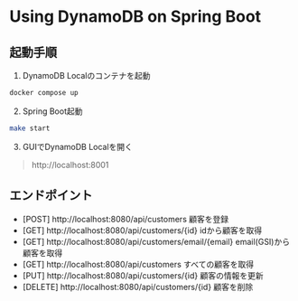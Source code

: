 # Using DynamoDB on Spring Boot

## 起動手順

1. DynamoDB Localのコンテナを起動

```bash
docker compose up
```

2. Spring Boot起動

```bash
make start
```

3. GUIでDynamoDB Localを開く
>http://localhost:8001


## エンドポイント

- [POST] http://localhost:8080/api/customers 顧客を登録
- [GET] http://localhost:8080/api/customers/{id} idから顧客を取得
- [GET] http://localhost:8080/api/customers/email/{email} email(GSI)から顧客を取得
- [GET] http://localhost:8080/api/customers すべての顧客を取得
- [PUT] http://localhost:8080/api/customers/{id} 顧客の情報を更新
- [DELETE] http://localhost:8080/api/customers/{id} 顧客を削除

